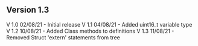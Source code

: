 ## Version 1.3

V 1.0 	02/08/21 - Initial release
V 1.1 	04/08/21 - Added uint16_t variable type 
V 1.2	10/08/21 - Added Class methods to definitions
V 1.3   11/08/21 - Removed Struct 'extern' statements from tree